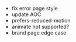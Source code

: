 - fix error page style
- update AOC
- prefers-reduced-motion
- animate not supported?
- brand page edge case
